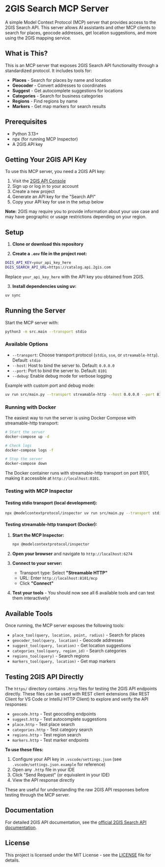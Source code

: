 # 2GIS Search MCP Server

A simple Model Context Protocol (MCP) server that provides access to the 2GIS Search API. This server allows AI assistants and other MCP clients to search for places, geocode addresses, get location suggestions, and more using the 2GIS mapping service.

## What is This?

This is an MCP server that exposes 2GIS Search API functionality through a standardized protocol. It includes tools for:

- **Places** - Search for places by name and location
- **Geocoder** - Convert addresses to coordinates
- **Suggest** - Get autocomplete suggestions for locations
- **Categories** - Search for business categories
- **Regions** - Find regions by name
- **Markers** - Get map markers for search results

## Prerequisites

- Python 3.13+
- npx (for running MCP Inspector)
- A 2GIS API key

## Getting Your 2GIS API Key

To use this MCP server, you need a 2GIS API key:

1. Visit the [2GIS API Console](https://dev.2gis.com/)
2. Sign up or log in to your account
3. Create a new project
4. Generate an API key for the "Search API"
5. Copy your API key for use in the setup below

**Note:** 2GIS may require you to provide information about your use case and may have geographic or usage restrictions depending on your region.

## Setup

1. **Clone or download this repository**

2. **Create a `.env` file in the project root:**

```bash
DGIS_API_KEY=your_api_key_here
DGIS_SEARCH_API_URL=https://catalog.api.2gis.com
```

Replace `your_api_key_here` with the API key you obtained from 2GIS.

3. **Install dependencies using uv:**

```bash
uv sync
```

## Running the Server

Start the MCP server with:

```bash
python3 -m src.main --transport stdio
```

### Available Options

- `--transport`: Choose transport protocol (`stdio`, `sse`, or `streamable-http`). Default: `stdio`
- `--host`: Host to bind the server to. Default: `0.0.0.0`
- `--port`: Port to bind the server to. Default: `8101`
- `--debug`: Enable debug mode for verbose logging

Example with custom port and debug mode:
```bash
uv run src/main.py --transport streamable-http --host 0.0.0.0 --port 8101 --debug
```

### Running with Docker

The easiest way to run the server is using Docker Compose with streamable-http transport:

```bash
# Start the server
docker-compose up -d

# Check logs
docker-compose logs -f

# Stop the server
docker-compose down
```

The Docker container runs with streamable-http transport on port 8101, making it accessible at `http://localhost:8101`.

### Testing with MCP Inspector

#### Testing stdio transport (local development):

```bash
npx @modelcontextprotocol/inspector uv run src/main.py --transport stdio
```

#### Testing streamable-http transport (Docker):

1. **Start the MCP Inspector:**
   ```bash
   npx @modelcontextprotocol/inspector
   ```

2. **Open your browser** and navigate to `http://localhost:6274`

3. **Connect to your server:**
   - Transport type: Select **"Streamable HTTP"**
   - URL: Enter `http://localhost:8101/mcp`
   - Click **"Connect"**

4. **Test your tools** - You should now see all 6 available tools and can test them interactively!

## Available Tools

Once running, the MCP server exposes the following tools:

- `place_tool(query, location, point, radius)` - Search for places
- `geocoder_tool(query, location)` - Geocode addresses
- `suggest_tool(query, location)` - Get location suggestions
- `categories_tool(query, region_id)` - Search categories
- `regions_tool(query)` - Search regions
- `markers_tool(query, location)` - Get map markers

## Testing 2GIS API Directly

The `https/` directory contains `.http` files for testing the 2GIS API endpoints directly. These files can be used with REST client extensions (like REST Client for VS Code or IntelliJ HTTP Client) to explore and verify the API responses:

- `geocode.http` - Test geocoding endpoints
- `suggest.http` - Test autocomplete suggestions
- `place.http` - Test place search
- `categories.http` - Test category search
- `regions.http` - Test region search
- `markers.http` - Test marker endpoints

**To use these files:**
1. Configure your API key in `.vscode/settings.json` (see `.vscode/settings.json.example` for reference)
2. Open any `.http` file in your IDE
3. Click "Send Request" (or equivalent in your IDE)
4. View the API response directly

These are useful for understanding the raw 2GIS API responses before testing through the MCP server.

## Documentation

For detailed 2GIS API documentation, see the [official 2GIS Search API documentation](https://docs.2gis.com/en/api/search/overview).

## License

This project is licensed under the MIT License - see the [LICENSE](LICENSE) file for details.
